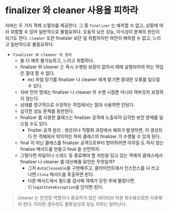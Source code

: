 # finalizer 와 cleaner 사용을 피하라

자바는 두 가지 객체 소멸자를 제공한다. 그 중 `finalizer` 는 예측할 수 없고, 상황에 따라 위험할 수 있어 일반적으로 불필요하다. 오동작 낮은 성능, 이식성이 문제의 원인이 되기도 한다.
`cleaner` 또한 finalizer 보단 덜 위험하지만 여전히 예측할 수 없고, 느리고 일반적으로 불필요하다.

- `finalizer 와 cleaner 의 정리`
  - 둘 다 예측 불가능하고, 느리고 위험하다.
  - finalizer 와 cleaner 는 즉시 수행된 보장이 없어서 제때 실행되어야 하는 작업은 절대 할 수 없다.
    - ex) 파일 닫기를 finalizer 나 cleaner 에게 맡기면 중대한 오류를 일으킬 수 있다.
  - 자바 언어 명세는 finalizer 나 cleaner 의 수행 시점뿐 아니라 여부조차 보장하지 않는다.
  - 상태를 영구적으로 수정하는 작업에서는 절대 사용하면 안된다.
  - 심각한 성능 문제를 동반한다.
  - finalizer 를 사용한 클래스는 finalizer 공격에 노출되어 심각한 보안 문제를 일으킬 수도 있다.
    - finzlier 공격 원리 : 생성자나 직렬화 과정에서 예외가 발생하면, 이 생성되다 만 객체에서 악의적인 하위 클래스의 finalizer 가 수행될 수 있게 된다.
  - final 이 아닌 클래스를 finalizer 공격으로부터 방어하려면 아무일 도 하지 않는 finalize 메서드를 만들고 final 을 선언하자.
  - 그렇다면 파일이나 스레드 등 종료해야 할 자원을 담고 있는 객체의 클래스에서 finalizer 나 cleaner 를 대신해줄 묘안은 무엇일까?
    - 그저 `AutoCloseable`을 구현해주고, 클라이언트에서 인스턴스를 다 쓰고 나면 `close` 메서드를 호출하면 된다.
    - 다른 메서드에서 필드를 검사해 객체가 닫힌 후에 불렸다면, `IllegalStateException`을 던지면 된다.
    
 > cleaner 는 안전망 역할이나 중요하지 않은 네이티브 자원 회수용으로만 사용해야 한다. 이러한 경우라도 불확실성과 성능 저하는 일어난다.

